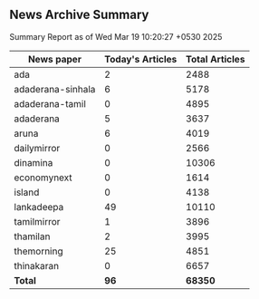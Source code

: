 <!-- @format -->
## News Archive Summary

Summary Report as of Wed Mar 19 10:20:27 +0530 2025

| News paper         | Today's Articles | Total Articles |
|--------------------|------------------|----------------|
| ada               | 2          | 2488        |
| adaderana-sinhala               | 6          | 5178        |
| adaderana-tamil               | 0          | 4895        |
| adaderana               | 5          | 3637        |
| aruna               | 6          | 4019        |
| dailymirror               | 0          | 2566        |
| dinamina               | 0          | 10306        |
| economynext               | 0          | 1614        |
| island               | 0          | 4138        |
| lankadeepa               | 49          | 10110        |
| tamilmirror               | 1          | 3896        |
| thamilan               | 2          | 3995        |
| themorning               | 25          | 4851        |
| thinakaran               | 0          | 6657        |
| **Total**          | **96**      | **68350** |

